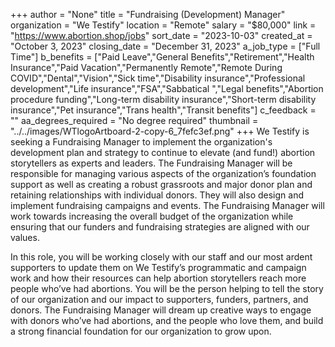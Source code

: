 +++
author = "None"
title = "Fundraising (Development) Manager"
organization = "We Testify"
location = "Remote"
salary = "$80,000"
link = "https://www.abortion.shop/jobs"
sort_date = "2023-10-03"
created_at = "October 3, 2023"
closing_date = "December 31, 2023"
a_job_type = ["Full Time"]
b_benefits = ["Paid Leave","General Benefits","Retirement","Health Insurance","Paid Vacation","Permanently Remote","Remote During COVID","Dental","Vision","Sick time","Disability insurance","Professional development","Life insurance","FSA","Sabbatical ","Legal benefits","Abortion procedure funding","Long-term disability insurance","Short-term disability insurance","Pet insurance","Trans health","Transit benefits"]
c_feedback = ""
aa_degrees_required = "No degree required"
thumbnail = "../../images/WTlogoArtboard-2-copy-6_7fefc3ef.png"
+++
We Testify is seeking a Fundraising Manager to implement the organization's development plan and strategy to continue to elevate (and fund!) abortion storytellers as experts and leaders. The Fundraising Manager will be responsible for managing various aspects of the organization’s foundation support as well as creating a robust grassroots and major donor plan and retaining relationships with individual donors. They will also design and implement fundraising campaigns and events. The Fundraising Manager will work towards increasing the overall budget of the organization while ensuring that our funders and fundraising strategies are aligned with our values.

In this role, you will be working closely with our staff and our most ardent supporters to update them on We Testify’s programmatic and campaign work and how their resources can help abortion storytellers reach more people who’ve had abortions. You will be the person helping to tell the story of our organization and our impact to supporters, funders, partners, and donors. The Fundraising Manager will dream up creative ways to engage with donors who’ve had abortions, and the people who love them, and build a strong financial foundation for our organization to grow upon.